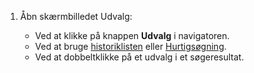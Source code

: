 <!-- markdownlint-disable-file MD041 -->
1. Åbn skærmbilledet Udvalg:

    * Ved at klikke på knappen **Udvalg** i navigatoren.
    * Ved at bruge [historiklisten][1] eller [Hurtigsøgning][2].
    * Ved at dobbeltklikke på et udvalg i et søgeresultat.

<!-- Referenced links -->
[1]: ../../../learn/using-history-list.md
[2]: ../../../learn/using-fastsearcher.md
